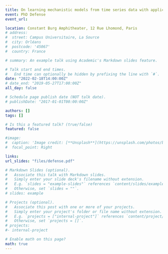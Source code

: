 ```yaml
---
title: On learning mechanistic models from time series data with applications to cancer chronotherapies
event: PhD Defense
event_url:

location: Constant Burg Amphitheater, 12 Rue Lhomond, Paris
# address:
#  street: Campus Universitaire, La Source
#  city: Orléans
#  postcode: '45067'
#  country: France

# summary: An example talk using Academic's Markdown slides feature.

# Talk start and end times.
#   End time can optionally be hidden by prefixing the line with `#`.
date: "2022-02-18T14:00:00Z"
# date_end: "2019-05-27T17:00:00Z"
all_day: false

# Schedule page publish date (NOT talk date).
# publishDate: "2017-01-01T00:00:00Z"

authors: []
tags: []

# Is this a featured talk? (true/false)
featured: false

#image:
#  caption: 'Image credit: [**Unsplash**](https://unsplash.com/photos/bzdhc5b3Bxs)'
#  focal_point: Right

links:
url_slides: "files/defense.pdf"

# Markdown Slides (optional).
#   Associate this talk with Markdown slides.
#   Simply enter your slide deck's filename without extension.
#   E.g. `slides = "example-slides"` references `content/slides/example-slides.md`.
#   Otherwise, set `slides = ""`.
# slides: example

# Projects (optional).
#   Associate this post with one or more of your projects.
#   Simply enter your project's folder or file name without extension.
#   E.g. `projects = ["internal-project"]` references `content/project/deep-learning/index.md`.
#   Otherwise, set `projects = []`.
# projects:
#- internal-project

# Enable math on this page?
math: true
---
```

